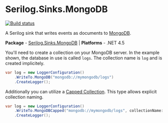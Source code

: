# Serilog.Sinks.MongoDB

[![Build status](https://ci.appveyor.com/api/projects/status/50a20wxfl1klrsra/branch/master?svg=true)](https://ci.appveyor.com/project/serilog/serilog-sinks-mongodb/branch/master)

A Serilog sink that writes events as documents to [MongoDB](http://mongodb.org).

**Package** - [Serilog.Sinks.MongoDB](http://nuget.org/packages/serilog.sinks.mongodb)
| **Platforms** - .NET 4.5

You'll need to create a collection on your MongoDB server. In the example shown, the database in use is called `logs`. The collection name is `log` and is created implicitely.

```csharp
var log = new LoggerConfiguration()
    .WriteTo.MongoDB("mongodb://mymongodb/logs")
    .CreateLogger();
```

Additionally you can utilize a [Capped Collection](https://docs.mongodb.org/manual/core/capped-collections/). This type allows explicit collection naming.

```csharp
var log = new LoggerConfiguration()
    .WriteTo.MongoDBCapped("mongodb://mymongodb/logs", collectionName: "customCollectionName")
    .CreateLogger();
```
